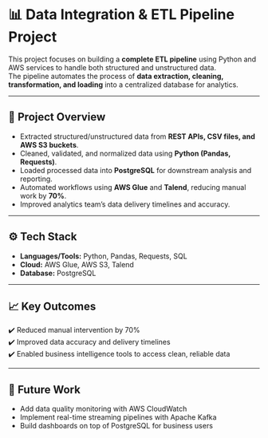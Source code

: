 # 📊 Data Integration & ETL Pipeline Project  

This project focuses on building a **complete ETL pipeline** using Python and AWS services to handle both structured and unstructured data.  
The pipeline automates the process of **data extraction, cleaning, transformation, and loading** into a centralized database for analytics.  

---

## 🚀 Project Overview  
- Extracted structured/unstructured data from **REST APIs, CSV files, and AWS S3 buckets**.  
- Cleaned, validated, and normalized data using **Python (Pandas, Requests)**.  
- Loaded processed data into **PostgreSQL** for downstream analysis and reporting.  
- Automated workflows using **AWS Glue** and **Talend**, reducing manual work by **70%**.  
- Improved analytics team’s data delivery timelines and accuracy.  

---

## ⚙️ Tech Stack  
- **Languages/Tools:** Python, Pandas, Requests, SQL  
- **Cloud:** AWS Glue, AWS S3, Talend  
- **Database:** PostgreSQL  

---

## 📈 Key Outcomes  
✔️ Reduced manual intervention by 70%  
✔️ Improved data accuracy and delivery timelines  
✔️ Enabled business intelligence tools to access clean, reliable data  

---

## 🔮 Future Work  
- Add data quality monitoring with AWS CloudWatch  
- Implement real-time streaming pipelines with Apache Kafka  
- Build dashboards on top of PostgreSQL for business users  
